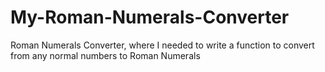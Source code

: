 # My-Roman-Numerals-Converter


Roman Numerals Converter, where I needed to write a function to convert from any normal numbers to Roman Numerals
